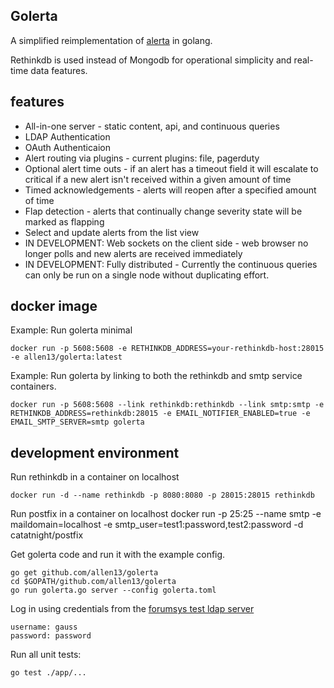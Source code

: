 Golerta
-------

A simplified reimplementation of [alerta](https://github.com/guardian/alerta) in golang.

Rethinkdb is used instead of Mongodb for operational simplicity and real-time data features.

features
--------

   * All-in-one server - static content, api, and continuous queries
   * LDAP Authentication
   * OAuth Authenticaion
   * Alert routing via plugins - current plugins: file, pagerduty
   * Optional alert time outs - if an alert has a timeout field it will escalate to critical if a new alert isn't received within a given amount of time
   * Timed acknowledgements - alerts will reopen after a specified amount of time
   * Flap detection - alerts that continually change severity state will be marked as flapping
   * Select and update alerts from the list view
   * IN DEVELOPMENT: Web sockets on the client side - web browser no longer polls and new alerts are received immediately
   * IN DEVELOPMENT: Fully distributed - Currently the continuous queries can only be run on a single node without duplicating effort.


docker image
------------
Example: Run golerta minimal

    docker run -p 5608:5608 -e RETHINKDB_ADDRESS=your-rethinkdb-host:28015 -e allen13/golerta:latest

Example: Run golerta by linking to both the rethinkdb and smtp service containers.

    docker run -p 5608:5608 --link rethinkdb:rethinkdb --link smtp:smtp -e RETHINKDB_ADDRESS=rethinkdb:28015 -e EMAIL_NOTIFIER_ENABLED=true -e EMAIL_SMTP_SERVER=smtp golerta

development environment
-----------------------

Run rethinkdb in a container on localhost

    docker run -d --name rethinkdb -p 8080:8080 -p 28015:28015 rethinkdb

Run postfix in a container on localhost
		docker run -p 25:25 --name smtp -e maildomain=localhost -e smtp_user=test1:password,test2:password -d catatnight/postfix

Get golerta code and run it with the example config.

    go get github.com/allen13/golerta
    cd $GOPATH/github.com/allen13/golerta
    go run golerta.go server --config golerta.toml

Log in using credentials from the [forumsys test ldap server](http://www.forumsys.com/en/tutorials/integration-how-to/ldap/online-ldap-test-server/)

    username: gauss
    password: password

Run all unit tests:

    go test ./app/...


